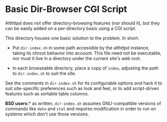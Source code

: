 # Basic Dir-Browser CGI Script

Althttpd does not offer directory-browsing features (nor should it),
but they can be easily added on a per-directory basis using a CGI
script.

This directory houses one basic solution to the problem. In short:

- Put `dir-index.sh` in some path accessible by the althttpd instance,
  taking its chroot behavior into account. This file need not be
  executable, nor must it live in a directory under the current site's
  web root.

- In each browseable directory, place a copy of `index`, adjusting the
  path to `dir-index.sh` to suit the site.

See the comments in `dir-index.sh` for its configurable options and
hack it to suit site-specific preferences such as look and feel, or to
add script-driven features such as sortable table columns.

**BSD users:*** as written, `dir-index.sh` assumes GNU-compatible
versions of commands like `date` and `stat` and requires modification
in order to run on systems which don't use those versions.
